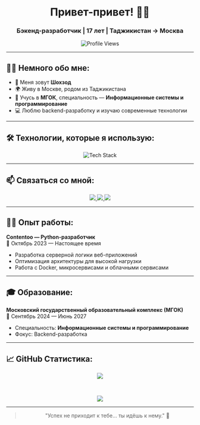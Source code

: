 <h1 align="center">Привет-привет! 👋🏻</h1>
<h3 align="center">Бэкенд-разработчик | 17 лет | Таджикистан → Москва</h3>

<p align="center">
  <img src="https://komarev.com/ghpvc/?username=Shahzod2555&style=flat-square&color=blueviolet" alt="Profile Views"/>
</p>

---

## 🙋‍♂️ Немного обо мне:

- 👋 Меня зовут **Шохзод**
- 🌍 Живу в Москве, родом из Таджикистана
- 🏫 Учусь в **МГОК**, специальность — **Информационные системы и программирование**
- 💻 Люблю backend-разработку и изучаю современные технологии

---

## 🛠️ Технологии, которые я использую:

<div align="center">
  <img src="https://skillicons.dev/icons?i=python,fastapi,docker,redis,linux,postgresql,mongodb,git,go,flutter,dart,react" alt="Tech Stack" />
</div>


---

## 📫 Связаться со мной:

<p align="center">
	<a href="https://t.me/s6043e">
		<img src="https://img.shields.io/badge/Telegram-2CA5E0?style=for-the-badge&logo=telegram&logoColor=white"/>
	</a>
	<a href="mailto:shahzodergashev2555@icloud.com">
		<img src="https://img.shields.io/badge/Email-0078D4?style=for-the-badge&logo=microsoftoutlook&logoColor=white"/>
	</a>
	<a href="https://github.com/Shahzod2555">
		<img src="https://img.shields.io/badge/GitHub-181717?style=for-the-badge&logo=github&logoColor=white"/>
	</a>
</p>

---

## 👨‍💻 Опыт работы:

**Contentoo — Python-разработчик**  
📅 Октябрь 2023 — Настоящее время

- Разработка серверной логики веб-приложений
- Оптимизация архитектуры для высокой нагрузки
- Работа с Docker, микросервисами и облачными сервисами

---

## 🎓 Образование:

**Московский государственный образовательный комплекс (МГОК)**  
📅 Сентябрь 2024 — Июнь 2027

- Специальность: **Информационные системы и программирование**
- Фокус: Backend-разработка

---

## 📈 GitHub Статистика:

<p align="center">
  <img src="https://github-readme-stats.vercel.app/api?username=Shokhzod-25&show_icons=true&theme=tokyonight&locale=ru&custom_title=Статистика%20профиля"/>
</p>

<br>

<p align="center">
  <img src="https://github-readme-stats.vercel.app/api/top-langs/?username=Shokhzod-25&text_color=ffffff&bg_color=1c1917&custom_title=Используемые%20языки"/>
</p>



---

<div align="center">

> "Успех не приходит к тебе... ты идёшь к нему." 🚀

</div>
